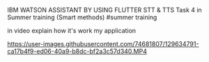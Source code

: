 IBM WATSON ASSISTANT BY USING FLUTTER
STT & TTS 
Task 4 in Summer training (Smart methods) #summer training

in video explain how it's work my application 


https://user-images.githubusercontent.com/74681807/129634791-ca17b4f9-ed06-40a9-b8dc-bf2a3c57d340.MP4

